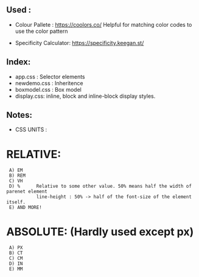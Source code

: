 ## Used : 
- Colour Pallete : https://coolors.co/
     Helpful for matching color codes to use the color pattern

- Specificity Calculator: https://specificity.keegan.st/



## Index:

- app.css : Selector elements 
- newdemo.css : Inheritence
- boxmodel.css : Box model 
- display.css: inline, block and inline-block display styles.




## Notes: 

- CSS UNITS :

RELATIVE:
======================
     A) EM     
     B) REM
     C) VH     
     D) %      Relative to some other value. 50% means half the width of parenet element 
               line-height : 50% -> half of the font-size of the element itself.
     E) AND MORE! 

ABSOLUTE: (Hardly used except px)
======================
     A) PX
     B) CT
     C) CM
     D) IN
     E) MM


     